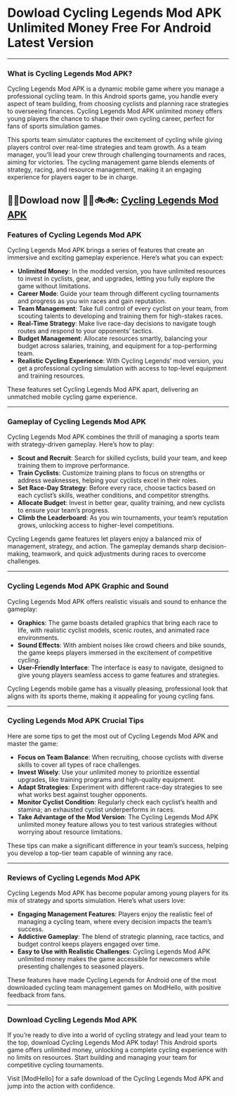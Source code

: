 # Dowload Cycling Legends Mod APK Unlimited Money Free For Android Latest Version 

---

### What is Cycling Legends Mod APK?

Cycling Legends Mod APK is a dynamic mobile game where you manage a professional cycling team. In this Android sports game, you handle every aspect of team building, from choosing cyclists and planning race strategies to overseeing finances. Cycling Legends Mod APK unlimited money offers young players the chance to shape their own cycling career, perfect for fans of sports simulation games.

This sports team simulator captures the excitement of cycling while giving players control over real-time strategies and team growth. As a team manager, you’ll lead your crew through challenging tournaments and races, aiming for victories. The cycling management game blends elements of strategy, racing, and resource management, making it an engaging experience for players eager to be in charge.


👌🏻Dowload now 🧑🏻🚲🚲: [Cycling Legends Mod APK](https://modhello.com/cycling-legends/)
---

### Features of Cycling Legends Mod APK

Cycling Legends Mod APK brings a series of features that create an immersive and exciting gameplay experience. Here’s what you can expect:

- **Unlimited Money**: In the modded version, you have unlimited resources to invest in cyclists, gear, and upgrades, letting you fully explore the game without limitations.
- **Career Mode**: Guide your team through different cycling tournaments and progress as you win races and gain reputation.
- **Team Management**: Take full control of every cyclist on your team, from scouting talents to developing and training them for high-stakes races.
- **Real-Time Strategy**: Make live race-day decisions to navigate tough routes and respond to your opponents’ tactics.
- **Budget Management**: Allocate resources smartly, balancing your budget across salaries, training, and equipment for a top-performing team.
- **Realistic Cycling Experience**: With Cycling Legends’ mod version, you get a professional cycling simulation with access to top-level equipment and training resources.

These features set Cycling Legends Mod APK apart, delivering an unmatched mobile cycling game experience.

---

### Gameplay of Cycling Legends Mod APK

Cycling Legends Mod APK combines the thrill of managing a sports team with strategy-driven gameplay. Here’s how to play:

- **Scout and Recruit**: Search for skilled cyclists, build your team, and keep training them to improve performance.
- **Train Cyclists**: Customize training plans to focus on strengths or address weaknesses, helping your cyclists excel in their roles.
- **Set Race-Day Strategy**: Before every race, choose tactics based on each cyclist’s skills, weather conditions, and competitor strengths.
- **Allocate Budget**: Invest in better gear, quality training, and new cyclists to ensure your team’s progress.
- **Climb the Leaderboard**: As you win tournaments, your team’s reputation grows, unlocking access to higher-level competitions.

Cycling Legends game features let players enjoy a balanced mix of management, strategy, and action. The gameplay demands sharp decision-making, teamwork, and quick adjustments during races to overcome challenges.

---

### Cycling Legends Mod APK Graphic and Sound

Cycling Legends Mod APK offers realistic visuals and sound to enhance the gameplay:

- **Graphics**: The game boasts detailed graphics that bring each race to life, with realistic cyclist models, scenic routes, and animated race environments.
- **Sound Effects**: With ambient noises like crowd cheers and bike sounds, the game keeps players immersed in the excitement of competitive cycling.
- **User-Friendly Interface**: The interface is easy to navigate, designed to give young players seamless access to game features and strategies.

Cycling Legends mobile game has a visually pleasing, professional look that aligns with its sports theme, making it appealing for young cycling fans.

---

### Cycling Legends Mod APK Crucial Tips

Here are some tips to get the most out of Cycling Legends Mod APK and master the game:

- **Focus on Team Balance**: When recruiting, choose cyclists with diverse skills to cover all types of race challenges.
- **Invest Wisely**: Use your unlimited money to prioritize essential upgrades, like training programs and high-quality equipment.
- **Adapt Strategies**: Experiment with different race-day strategies to see what works best against tougher opponents.
- **Monitor Cyclist Condition**: Regularly check each cyclist’s health and stamina; an exhausted cyclist underperforms in races.
- **Take Advantage of the Mod Version**: The Cycling Legends Mod APK unlimited money feature allows you to test various strategies without worrying about resource limitations.

These tips can make a significant difference in your team’s success, helping you develop a top-tier team capable of winning any race.

---

### Reviews of Cycling Legends Mod APK

Cycling Legends Mod APK has become popular among young players for its mix of strategy and sports simulation. Here’s what users love:

- **Engaging Management Features**: Players enjoy the realistic feel of managing a cycling team, where every decision impacts the team’s success.
- **Addictive Gameplay**: The blend of strategic planning, race tactics, and budget control keeps players engaged over time.
- **Easy to Use with Realistic Challenges**: Cycling Legends Mod APK unlimited money makes the game accessible for newcomers while presenting challenges to seasoned players.

These features have made Cycling Legends for Android one of the most downloaded cycling team management games on ModHello, with positive feedback from fans.

---

### Download Cycling Legends Mod APK

If you’re ready to dive into a world of cycling strategy and lead your team to the top, download Cycling Legends Mod APK today! This Android sports game offers unlimited money, unlocking a complete cycling experience with no limits on resources. Start building and managing your team for competitive cycling tournaments.

Visit [ModHello] for a safe download of the Cycling Legends Mod APK and jump into the action with confidence.
